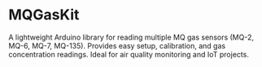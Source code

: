 # MQGasKit
A lightweight Arduino library for reading multiple MQ gas sensors (MQ-2, MQ-6, MQ-7, MQ-135). Provides easy setup, calibration, and gas concentration readings. Ideal for air quality monitoring and IoT projects.
